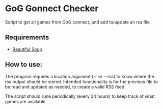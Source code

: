 # GoG Gonnect Checker
Script to get all games from GoG connect, and add to/update an rss file

## Requirements
  * [Beautiful Soup](https://www.crummy.com/software/BeautifulSoup/)

## How to use:
The program requires a location argument (-r or --rss) to know where the rss output should be stored.
Intended functionality is for the previous file to be read and updated as needed, to create a valid RSS feed.

The script should rune periodically (every 24 hours) to keep track of what games are available

